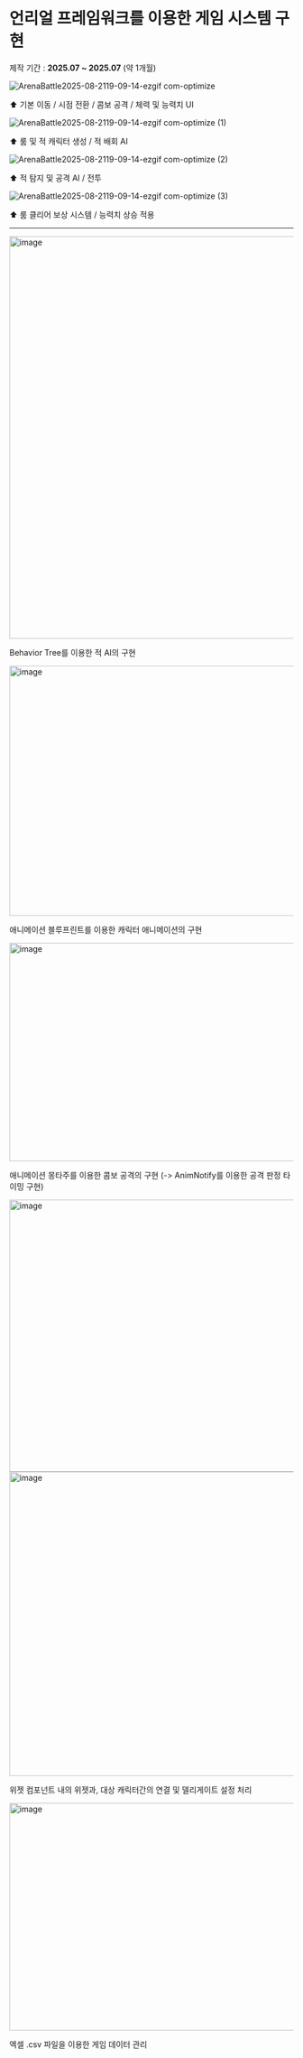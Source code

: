 # 언리얼 프레임워크를 이용한 게임 시스템 구현

제작 기간 : **2025.07 ~ 2025.07** (약 1개월)

![ArenaBattle2025-08-2119-09-14-ezgif com-optimize](https://github.com/user-attachments/assets/c42c7d9d-e22d-47fd-8f9c-b139aa212265)

⬆ 기본 이동 / 시점 전환 / 콤보 공격 / 체력 및 능력치 UI

![ArenaBattle2025-08-2119-09-14-ezgif com-optimize (1)](https://github.com/user-attachments/assets/3f7cf28d-7def-46fd-a9f5-476b70bd9d8e)

⬆ 룸 및 적 캐릭터 생성 / 적 배회 AI

![ArenaBattle2025-08-2119-09-14-ezgif com-optimize (2)](https://github.com/user-attachments/assets/1a74a411-def5-4487-b8c7-0a58a01e87cc)

⬆ 적 탐지 및 공격 AI / 전투

![ArenaBattle2025-08-2119-09-14-ezgif com-optimize (3)](https://github.com/user-attachments/assets/fc058ae0-e8c0-4c0b-a19d-99380697ebb8)

⬆ 룸 클리어 보상 시스템 / 능력치 상승 적용

-----------------------------------------------
<img width="1008" height="713" alt="image" src="https://github.com/user-attachments/assets/850a05c6-8769-4399-89d0-6d0b34721d30" />

Behavior Tree를 이용한 적 AI의 구현

<img width="760" height="443" alt="image" src="https://github.com/user-attachments/assets/128f5969-a63b-40a3-9cad-b1e54b5e3409" />

애니메이션 블루프린트를 이용한 캐릭터 애니메이션의 구현

<img width="1130" height="387" alt="image" src="https://github.com/user-attachments/assets/106b0c79-cc82-4d5c-b860-04ca9e46a746" />

애니메이션 몽타주를 이용한 콤보 공격의 구현 (-> AnimNotify를 이용한 공격 판정 타이밍 구현)

<img width="607" height="482" alt="image" src="https://github.com/user-attachments/assets/90653aaf-7a60-4bc8-9e89-38bb2172e13a" />

<img width="612" height="539" alt="image" src="https://github.com/user-attachments/assets/b7c4a756-08c2-45bf-8863-383fc6eeb0fb" />

위젯 컴포넌트 내의 위젯과, 대상 캐릭터간의 연결 및 델리게이트 설정 처리

<img width="652" height="403" alt="image" src="https://github.com/user-attachments/assets/91094b23-ad11-4175-9d1f-f8e9bfdc921c" />

엑셀 .csv 파일을 이용한 게임 데이터 관리

